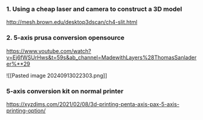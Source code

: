 
### 1. Using a cheap laser and camera to construct a 3D model 
http://mesh.brown.edu/desktop3dscan/ch4-slit.html

### 2. 5-axis prusa conversion opensource
https://www.youtube.com/watch?v=Ej6fWSUrHws&t=59s&ab_channel=MadewithLayers%28ThomasSanladerer%**29

![[Pasted image 20240913022303.png]]



### 5-axis conversion kit on normal printer
https://xyzdims.com/2021/02/08/3d-printing-penta-axis-pax-5-axis-printing-option/

